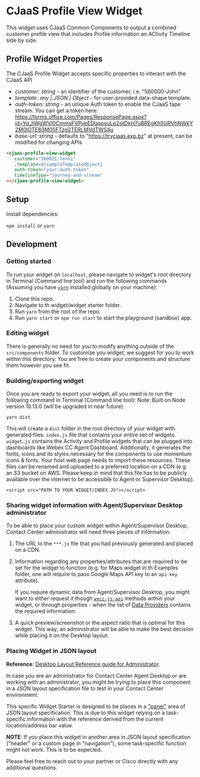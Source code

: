 # CJaaS Profile View Widget

This widget uses CJaaS Common Components to output a combined customer profile view that includes Profile information an ACtivity Timeline side by side.


## Profile Widget Properties

The CJaaS Profile Widget accepts specific properties to interact with the CJaaS API
* _customer: string_ -  an identifier of the customer, i.e. "560000-John"
* _template: any | JSON | Object_  -  for user-provided data-shape template.
* _auth-token: string_ -  an unique Auth token to enable the CJaaS tape stream. You can get a token here: https://forms.office.com/Pages/ResponsePage.aspx?id=Yq_hWgWVl0CmmsFVPveEDqqpouLp2otDkH7uBREgKh5URVhNWkY2M0lOTE83M05FTzg2TERLMVdTWS4u
* _base-url: string_ -  defaults to "https://trycjaas.exp.bz" at present, can be modified for changing APIs

```html
<cjaas-profile-view-widget
   customer="560021-Venki"
   .template=${sampleTemplateObject}
   auth-token="your-auth-token"
   timelineType="journey-and-stream"
></cjaas-profile-view-widget>
```

## Setup

Install dependencies:

`npm install` or `yarn`

## Development

### Getting started

To run your widget on `localhost`, please navigate to widget's root directory in Terminal (Command line tool) and run the following commands (Assuming you have [`yarn`](https://classic.yarnpkg.com/en/docs/install/#mac-stable) installed globally on your machine):

1. Clone this repo.
2. Navigate to th widget/widget starter folder.
3. Run `yarn` from the root of the repo.
4. Run `yarn start` or `npm run start` to start the playground (sandbox) app.

### Editing widget

There is generally no need for you to modify anything outside of the `src/components` folder. To customize you widget, we suggest for you to work within this directory. You are free to create your components and structure them however you see fit.

### Building/exporting widget

Once you are ready to export your widget, all you need is to run the following command in Terminal (Command line tool):
Note: Built on Node version 10.13.0 (will be upgraded in near future)

```
yarn dist
```

This will create a `dist` folder in the root directory of your widget with generated files.
`index.js` file that contains your entire set of widgets. `widget.js` contains the Activity and Profile widgets that can be plugged into dashboards like Webex CC Agent Dashboard. Additionally, it generates the fonts, icons and its styles necessary for the components to use momentum icons & fonts. Your host web page needs to import these resources. These files can be renamed and uploaded to a preferred location on a CDN (e.g. an S3 bucket on AWS. Please keep in mind that this file has to be publicly available over the internet to be accessible to Agent or Supervisor Desktop).

```
<script src="PATH TO YOUR WIDGET/INDEX.JS"></script>
```

### Sharing widget information with Agent/Supervisor Desktop administrator

To be able to place your custom widget within Agent/Supervisor Desktop, Contact Center administrator will need three pieces of information:

1. The URL to the `***.js` file that you had previously generated and placed on a CDN.
2. Information regarding any properties/attributes that are required to be set for the widget to function (e.g. for Maps widget in th Examples folder, one will require to pass Google Maps API key to an `api-key` attribute).

   If you require dynamic data from Agent/Supervisor Desktop, you might want to either request it though [`wxcc-js-api`](https://apim-dev-portal.appstaging.ciscoccservice.com/documentation/guides/desktop#javascript-api) methods within your widget, or through properties - when the list of [Data Providers](https://apim-dev-portal.appstaging.ciscoccservice.com/documentation/guides/desktop#data-provider%E2%80%94widget-properties-and-attributes) contains the required information.

3. A quick preview/screenshot or the aspect ratio that is optimal for this widget. This way, an administrator will be able to make the best decision while placing it on the Desktop layout.

### Placing Widget in JSON layout

**Reference**: [Desktop Layout Reference guide for Administrator](https://www.cisco.com/c/en/us/td/docs/voice_ip_comm/cust_contact/contact_center/CJP/SetupandAdministrationGuide_2/b_mp-release-2/b_cc-release-2_chapter_011.html#topic_8230815F4023699032326F948C3F1495).

In case you are an administrator for Contact Center Agent Desktop or are working with an administrator, you might be trying to place this component in a JSON layout specification file to test in your Contact Center environment.

This specific Widget Starter is designed to be places in a ["panel"](https://www.cisco.com/c/en/us/td/docs/voice_ip_comm/cust_contact/contact_center/CJP/SetupandAdministrationGuide_2/b_mp-release-2/b_cc-release-2_chapter_011.html#topic_BF0EBDF65DCB0A552164D6306657C892__AuxPane) area of JSON layout specification. This is due to this widget relying on a task-specific information with the reference derived from the current location/address bar value.

**NOTE**: If you place this widget in another area in JSON layout specification ("header" or a custom page in "navigation"), some task-specific function might not work. This is to be expected.

Please feel free to reach out to your partner or Cisco directly with any additional questions.
